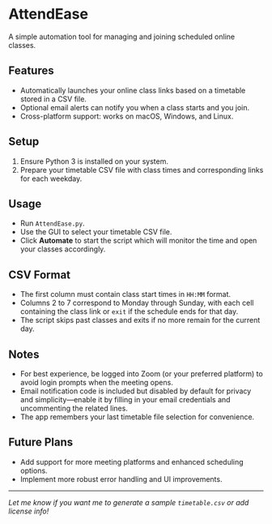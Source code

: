 # AttendEase

A simple automation tool for managing and joining scheduled online classes.

## Features

* Automatically launches your online class links based on a timetable stored in a CSV file.  
* Optional email alerts can notify you when a class starts and you join.  
* Cross-platform support: works on macOS, Windows, and Linux.

## Setup

1. Ensure Python 3 is installed on your system.  
2. Prepare your timetable CSV file with class times and corresponding links for each weekday.

## Usage

* Run `AttendEase.py`.  
* Use the GUI to select your timetable CSV file.  
* Click **Automate** to start the script which will monitor the time and open your classes accordingly.

## CSV Format

* The first column must contain class start times in `HH:MM` format.  
* Columns 2 to 7 correspond to Monday through Sunday, with each cell containing the class link or `exit` if the schedule ends for that day.  
* The script skips past classes and exits if no more remain for the current day.

## Notes

* For best experience, be logged into Zoom (or your preferred platform) to avoid login prompts when the meeting opens.  
* Email notification code is included but disabled by default for privacy and simplicity—enable it by filling in your email credentials and uncommenting the related lines.  
* The app remembers your last timetable file selection for convenience.

## Future Plans

* Add support for more meeting platforms and enhanced scheduling options.  
* Implement more robust error handling and UI improvements.

---

*Let me know if you want me to generate a sample `timetable.csv` or add license info!*
